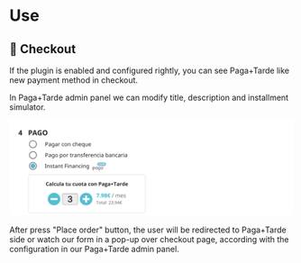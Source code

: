 # Use

## :eyes: Checkout

If the plugin is enabled and configured rightly, you can see Paga+Tarde like new payment method in checkout.

In Paga+Tarde admin panel we can modify title, description and installment simulator.

![Step 1](./prestashop_checkout.png?raw=true "Step 1")

After press "Place order" button, the user will be redirected to Paga+Tarde side or watch our form in a pop-up over checkout page, according with the configuration in our Paga+Tarde admin panel.